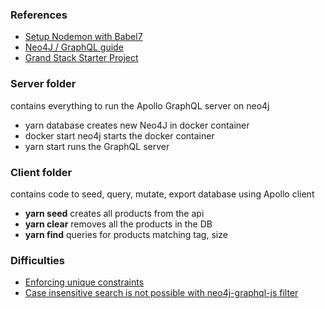 ### References
* [Setup Nodemon with Babel7](https://www.codementor.io/michaelumanah/how-to-set-up-babel-7-and-nodemon-with-node-js-pbj7cietc)
* [Neo4J / GraphQL guide](https://neo4j.com/developer/graphql/)
* [Grand Stack Starter Project](https://grandstack.io/docs/getting-started-grand-stack-starter.html)

### Server folder 
contains everything to run the Apollo GraphQL server on neo4j
* yarn database creates new Neo4J in docker container
* docker start neo4j starts the docker container
* yarn start runs the GraphQL server

### Client folder 
contains code to seed, query, mutate, export database using Apollo client
* **yarn seed** creates all products from the api
* **yarn clear** removes all the products in the DB
* **yarn find** queries for products matching tag, size

### Difficulties
* [Enforcing unique constraints](https://stackoverflow.com/questions/56415973/how-can-there-be-multiple-graphql-nodes-with-the-same-id)
* [Case insensitive search is not possible with neo4j-graphql-js filter](https://grandstack.io/docs/graphql-filtering.html)